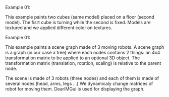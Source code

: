 Example 01:

This example paints two cubes (same model) placed on a floor
(second model). The fisrt cube is turning while the second is
fixed. Models are textured and we applied different color on
textures.

Example 01:

This example paints a scene graph made of 3 moving robots.
A scene graph is a graph (in our case a tree) where each nodes
contains 2 things: an 4x4 transformation matrix to be applied to an
optional 3D object. The transformation matrix (translation, rotation,
scaling) is relative to the parent node.

The scene is made of 3 robots (three nodes) and each of them is made
of several nodes (head, arms, legs ...) We dynamicaly change matrices
of robot for moving them. DearIMGui is used for displaying the graph.
